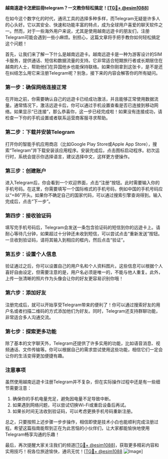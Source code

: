 **越南遠遊卡怎麽註冊telegram？一文教你轻松搞定！[[TG💪+ @esim1088](https://t.me/s/esim1088)]**

在如今这个数字化的时代，通讯工具的选择多种多样，而Telegram无疑是许多人的心头好。它以其安全、快速和功能丰富的特点，成为全球用户喜爱的聊天软件之一。然而，对于一些海外用户来说，尤其是使用越南远遊卡的朋友们，注册Telegram可能会遇到一些小麻烦。别担心，这篇文章将手把手教你如何轻松搞定这个问题！

首先，让我们来了解一下什么是越南远遊卡。越南远遊卡是一种为游客设计的SIM卡服务，提供通话、短信和数据流量的支持。它非常适合短期旅行者或长期居住在越南的人士，帮助他们在异国他乡也能保持联络。如果你刚拿到这张卡，是不是还在纠结怎么用它来注册Telegram呢？别急，接下来的内容会解答你的所有疑问。

### **第一步：确保网络连接正常**
在开始之前，你需要确认自己的远遊卡已经成功激活，并且能够正常使用数据流量。通常情况下，激活远遊卡后，你可以通过手机设置查看是否已连接到移动网络。如果显示“已连接”，那么恭喜你，这一步已经完成啦！如果没有连接成功，请检查一下你的手机设置或者联系运营商客服寻求帮助。

### **第二步：下载并安装Telegram**
打开你的智能手机应用商店（比如Google Play Store或Apple App Store），搜索“Telegram”并下载安装该应用程序。安装完成后，点击图标启动程序。初次运行时，系统会提示你选择语言，建议选择中文，这样更方便操作。

### **第三步：创建账户**
进入Telegram后，你会看到一个欢迎界面，点击“注册”按钮。此时需要输入你的手机号码。在这里，你需要填写一个国际格式的手机号码，例如中国的手机号码应以“+86”开头。如果你不确定自己的国家代码，可以通过搜索引擎查询得到。输入完成后，点击“下一步”。

### **第四步：接收验证码**
填写完手机号码后，Telegram会发送一条包含验证码的短信到你的远遊卡上。请耐心等待几分钟，如果超过十分钟还未收到短信，可以尝试点击“重新发送”按钮。一旦收到验证码，请将其输入到相应的框内，然后点击“验证”。

### **第五步：设置个人信息**
验证通过之后，你可以设置自己的用户名和个人资料图片。这些信息可以根据个人喜好自由设定，但需要注意的是，用户名必须是唯一的，不能与他人重复。此外，上传一张清晰的照片作为头像会让你的好友更容易识别你哦！

### **第六步：添加好友**
注册完成后，就可以开始享受Telegram带来的便利了！你可以通过搜索好友的用户名或者扫描二维码的方式添加他们为好友。同时，Telegram还支持群聊功能，非常适合多人沟通交流。

### **第七步：探索更多功能**
除了基本的文字聊天外，Telegram还提供了许多实用的功能，比如语音消息、视频通话、文件传输等。你可以根据自己的需求尝试使用这些功能，相信它们一定会让你的生活变得更加便捷有趣。

### **注意事项**
虽然使用越南远遊卡注册Telegram并不复杂，但在实际操作过程中还是有一些细节需要注意：
1. 确保你的手机电量充足，避免因电量不足导致中断。
2. 如果遇到网络问题，可以尝试切换Wi-Fi或重启设备后再试。
3. 如果长时间无法收到验证码，可以考虑更换手机号码重新注册。

总之，只要按照上述步骤一步步操作，相信即使是技术小白也能顺利完成注册过程。希望这篇指南能帮到正在为此苦恼的小伙伴们，让大家都能愉快地使用Telegram畅享沟通的乐趣！

最后，再次提醒大家关注我们的频道[[TG💪+ @esim1088](https://t.me/s/esim1088)]，获取更多精彩内容和实用技巧！祝各位旅途愉快，通讯无忧！[[TG💪+ @esim1088](https://t.me/s/esim1088) ![Image](https://i.postimg.cc/4NQfJmqS/Snipaste-2025-05-13-00-14-12.png)]